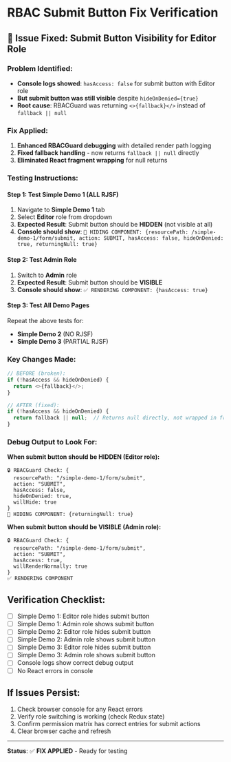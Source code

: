 # RBAC Submit Button Fix Verification

## 🚨 Issue Fixed: Submit Button Visibility for Editor Role

### Problem Identified:
- **Console logs showed**: `hasAccess: false` for submit button with Editor role
- **But submit button was still visible** despite `hideOnDenied={true}`
- **Root cause**: RBACGuard was returning `<>{fallback}</>` instead of `fallback || null`

### Fix Applied:
1. **Enhanced RBACGuard debugging** with detailed render path logging
2. **Fixed fallback handling** - now returns `fallback || null` directly
3. **Eliminated React fragment wrapping** for null returns

### Testing Instructions:

#### Step 1: Test Simple Demo 1 (ALL RJSF)
1. Navigate to **Simple Demo 1** tab
2. Select **Editor** role from dropdown
3. **Expected Result**: Submit button should be **HIDDEN** (not visible at all)
4. **Console should show**: `🚫 HIDING COMPONENT: {resourcePath: /simple-demo-1/form/submit, action: SUBMIT, hasAccess: false, hideOnDenied: true, returningNull: true}`

#### Step 2: Test Admin Role
1. Switch to **Admin** role
2. **Expected Result**: Submit button should be **VISIBLE**
3. **Console should show**: `✅ RENDERING COMPONENT: {hasAccess: true}`

#### Step 3: Test All Demo Pages
Repeat the above tests for:
- **Simple Demo 2** (NO RJSF)
- **Simple Demo 3** (PARTIAL RJSF)

### Key Changes Made:

```typescript
// BEFORE (broken):
if (!hasAccess && hideOnDenied) {
  return <>{fallback}</>;
}

// AFTER (fixed):
if (!hasAccess && hideOnDenied) {
  return fallback || null;  // Returns null directly, not wrapped in fragment
}
```

### Debug Output to Look For:

**When submit button should be HIDDEN (Editor role):**
```
🔒 RBACGuard Check: {
  resourcePath: "/simple-demo-1/form/submit",
  action: "SUBMIT", 
  hasAccess: false,
  hideOnDenied: true,
  willHide: true
}
🚫 HIDING COMPONENT: {returningNull: true}
```

**When submit button should be VISIBLE (Admin role):**
```
🔒 RBACGuard Check: {
  resourcePath: "/simple-demo-1/form/submit",
  action: "SUBMIT",
  hasAccess: true,
  willRenderNormally: true
}
✅ RENDERING COMPONENT
```

## Verification Checklist:

- [ ] Simple Demo 1: Editor role hides submit button
- [ ] Simple Demo 1: Admin role shows submit button  
- [ ] Simple Demo 2: Editor role hides submit button
- [ ] Simple Demo 2: Admin role shows submit button
- [ ] Simple Demo 3: Editor role hides submit button
- [ ] Simple Demo 3: Admin role shows submit button
- [ ] Console logs show correct debug output
- [ ] No React errors in console

## If Issues Persist:

1. Check browser console for any React errors
2. Verify role switching is working (check Redux state)
3. Confirm permission matrix has correct entries for submit actions
4. Clear browser cache and refresh

---

**Status**: ✅ **FIX APPLIED** - Ready for testing
